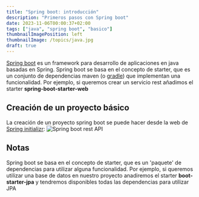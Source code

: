 ```yaml
---
title: "Spring boot: introducción"
description: "Primeros pasos con Spring boot"
date: 2023-11-06T00:00:37+02:00
tags: ["java", "spring boot", "basico"]
thumbnailImagePosition: left
thumbnailImage: /topics/java.jpg
draft: true
---
```



[Spring boot](https://spring.io/projects/spring-boot) es un framework para desarrollo de aplicaciones en java basadas en Spring. Spring boot se basa en el concepto de starter, que es un conjunto de dependencias maven (o [gradle](https://gradle.org/)) que implementan una funcionalidad. Por ejemplo, si queremos crear un servicio rest añadimos el starter **spring-boot-starter-web**

## Creación de un proyecto básico
La creación de un proyecto spring boot se puede hacer desde la web de [Spring initializr](https://start.spring.io/): ![Spring boot rest API](/spring-boot/spring-boot-res-api-example.png "Creación de un proyecto rest API")




## Notas
Spring boot se basa en el concepto de starter, que es un 'paquete' de dependencias para utilizar alguna funcionalidad. Por ejemplo, si queremos utilizar una base de datos en nuestro proyecto anadiremos el starter **boot-starter-jpa** y tendremos disponibles todas las dependencias para utilizar JPA
